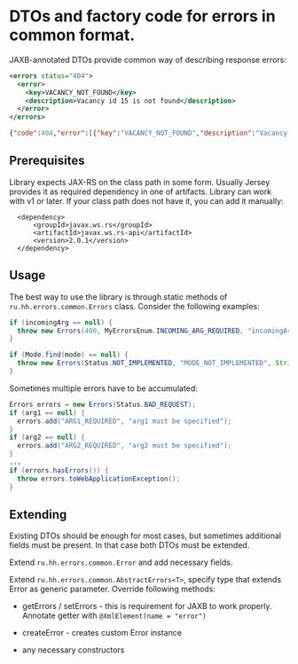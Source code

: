# DTOs and factory code for errors in common format.

JAXB-annotated DTOs provide common way of describing response errors:

```xml
<errors status="404">
  <error>
    <key>VACANCY_NOT_FOUND</key>
    <description>Vacancy id 15 is not found</description>
  </error>
</errors>
```
```json
{"code":404,"error":[{"key":"VACANCY_NOT_FOUND","description":"Vacancy id 15 is not found"}]}
```

## Prerequisites

Library expects JAX-RS on the class path in some form. Usually Jersey provides it as required dependency in one of artifacts. Library can work with v1 or later. If your class path does not have it, you can add it manually: 

```
  <dependency>
      <groupId>javax.ws.rs</groupId>
      <artifactId>javax.ws.rs-api</artifactId>
      <version>2.0.1</version>
  </dependency>
```

## Usage

The best way to use the library is through static methods of `ru.hh.errors.common.Errors` class. Consider the following examples:

```Java
if (incomingArg == null) {
  throw new Errors(400, MyErrorsEnum.INCOMING_ARG_REQUIRED, "incomingArg must be specified").toWebApplicationException();
}
```

```Java
if (Mode.find(mode) == null) {
  throw new Errors(Status.NOT_IMPLEMENTED, "MODE_NOT_IMPLEMENTED", String.format("Mode %s is not implemented yet", mode)).toWebApplicationException();
}
```

Sometimes multiple errors have to be accumulated:

```Java
Errors errors = new Errors(Status.BAD_REQUEST);
if (arg1 == null) {
  errors.add("ARG1_REQUIRED", "arg1 must be specified");
}
if (arg2 == null) {
  errors.add("ARG2_REQUIRED", "arg2 must be specified");
}
...
if (errors.hasErrors()) {
  throw errors.toWebApplicationException();
}
```

## Extending

Existing DTOs should be enough for most cases, but sometimes additional fields must be present. In that case both DTOs must be extended.

Extend `ru.hh.errors.common.Error` and add necessary fields.

Extend `ru.hh.errors.common.AbstractErrors<T>`, specify type that extends Error as generic parameter. Override following methods:

- getErrors / setErrors - this is requirement for JAXB to work properly. Annotate getter with `@XmlElement(name = "error")`

- createError - creates custom Error instance

- any necessary constructors
